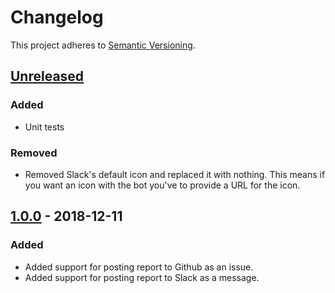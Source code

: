 # Changelog

This project adheres to [Semantic Versioning](https://semver.org/spec/v2.0.0.html).

## [Unreleased]
### Added
- Unit tests

### Removed
-  Removed Slack's default icon and replaced it with nothing. This means if you want an icon with the 
bot you've to provide a URL for the icon. 

## [1.0.0] - 2018-12-11
### Added
- Added support for posting report to Github as an issue.
- Added support for posting report to Slack as a message.

[Unreleased]: https://github.com/hellofresh/deblibs-gradle-plugin/compare/1.0.0...HEAD
[1.0.0]: https://github.com/hellofresh/deblibs-gradle-plugin/compare/04fd121...1.0.0
